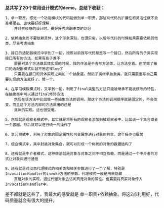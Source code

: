 

**总共写了20个常用设计模式的demo，总结下收获：**
   
    1、单一职责，感觉一个功能模块的代码能做到单一职责，那这块代码的扩展性和灵活性就不会差哪里去，这块要好好理解，
        并且在模块的设计时，要好好考虑职责类的划分
    
    2、依赖抽象而不要依赖具体，这个印象深刻，也很实用，以后写代码的时候如果需要依赖其他类，尽量考虑抽象
    
    3、接口的适配器模式中学到了一招，按照以前我写代码都是写一个接口，然后所有的子类实现接口所有的方法，如果有些子类不
        需要对某个方法做具体实现的时候，我的作法是不去写方法体，让方法空着。但学完了接口的适配器模式后就不用这样low了
        只需要在接口和具体实现之间加一个抽象层，然后子类继承抽象类，就只需要重写自己需要实现的方法就好了。赞一个。
    
    4、在学习模板模式时，又学到一招，利用了final类型的方法只能被继承不能被修改的特性，在抽象类中可以通过final修饰方法
        然后在该方法中比如做一些抽象方法的调用，那这个方法的调用顺序就是固定的，不会改变，而且这个方法内部的方法调用的还是
        具体的实现。这也很受用。
    
    5、然后就是观察者模式中，其实就是将所有的观察者添加到被观察者中，比如说一个集合或者一个容器，然后就可以进行统一的操作了
    
    6、享元模式中，利用了对象的固定属性和可变属性进行对象的共享，这个操作也很赞
    
    7、组合模式中，类中封装对象集合，就可以形成一个树状的对象的数据结构了
    
    8、还有就是中介者模式，这种做法就是对象与对象之间不相互依赖，而是通过一个中介者的方式让对象间进行通信
    
    9、还有就是对动态代理模式的相关类和相关参数进行了一个了解，特别是InvocationHandler的invoke方法的参数，代理模式一般是用来隐藏
        真是对象的实现，通过代理对象去访问真是对象的属性。但需要将真实对象传入InvocationHandler中。
        
        
   差不都就是这些了，我最大的感受就是 单一职责+依赖抽象。将这2点利用好，代码质量就会有很大的提升。
    
    
    
    